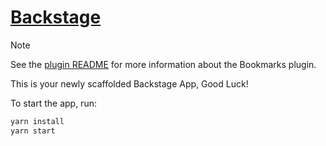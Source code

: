 # [Backstage](https://backstage.io)

> [!NOTE]
> See the [plugin README](./plugins/bookmarks/README.md) for more information about the Bookmarks plugin.

This is your newly scaffolded Backstage App, Good Luck!

To start the app, run:

```sh
yarn install
yarn start
```
